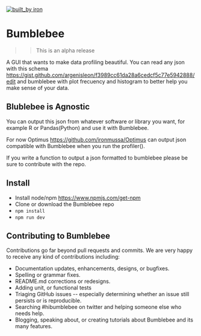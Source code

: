 [![built_by iron](https://img.shields.io/badge/built_by-iron-FF69A4.svg)](http://ironmussa.com)

# Bumblebee

>> This is an alpha release

A GUI that wants to make data profiling beautiful. You can read any json with this schema https://gist.github.com/argenisleon/f3989cc61da28a6cedcf5c77e5942888/edit and bumblebee with plot frecuency and histogram to better help you make sense of your data.

## Blublebee is Agnostic 
You can output this json from whatever software or library you want, for example R or Pandas(Python) and use it with Bumblebee.

For now Optimus https://github.com/ironmussa/Optimus can output json compatible with Bumblebee when you run the profiler().

If you write a function to output a json formatted to bumblebee please be sure to contribute with the repo.

## Install


* Install node/npm https://www.npmjs.com/get-npm
* Clone or download the Bumblebee repo
* `npm install`
* `npm run dev`

## Contributing to Bumblebee 
Contributions go far beyond pull requests and commits. We are very happy to receive any kind of contributions including:

* Documentation updates, enhancements, designs, or bugfixes.
* Spelling or grammar fixes.
* README.md corrections or redesigns.
* Adding unit, or functional tests
* Triaging GitHub issues -- especially determining whether an issue still persists or is reproducible.
* Searching #hibumblebee on twitter and helping someone else who needs help.
* Blogging, speaking about, or creating tutorials about Bumblebee and its many features.
